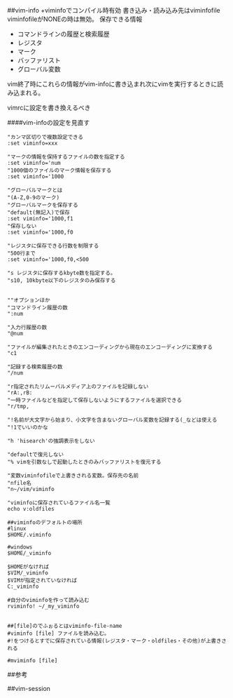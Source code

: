 ##vim-info
+viminfoでコンパイル時有効
書き込み・読み込み先はviminfofile
viminfofileがNONEの時は無効。
保存できる情報

- コマンドラインの履歴と検索履歴
- レジスタ
- マーク
- バッファリスト
- グローバル変数

vim終了時にこれらの情報がvim-infoに書き込まれ次にvimを実行するときに読み込まれる。

vimrcに設定を書き換えるべき

####vim-infoの設定を見直す
```{.vim :.vimrc}
"カンマ区切りで複数設定できる
:set viminfo=xxx

"マークの情報を保持するファイルの数を指定する
:set viminfo='num
"1000個のファイルのマーク情報を保存する
:set viminfo='1000

"グローバルマークとは
"(A-Z,0-9のマーク)
"グローバルマークを保存する
"default(無記入)で保存
:set viminfo='1000,f1
"保存しない
:set viminfo='1000,f0

"レジスタに保存できる行数を制限する
"500行まで
:set viminfo='1000,f0,<500

"s レジスタに保存するkbyte数を指定する。
"s10, 10kbyte以下のレジスタのみ保存する


""オプションほか
"コマンドライン履歴の数
":num 

"入力行履歴の数
"@num

"ファイルが編集されたときのエンコーディングから現在のエンコーディングに変換する
"c1

"記録する検索履歴の数
"/num

"r指定されたリムーバルメディア上のファイルを記録しない
"rA:,rB:
"一時ファイルなどを指定して保存しないようにするファイルを選択できる
"r/tmp,

"!名前が大文字から始まり、小文字を含まないグローバル変数を記録する(_などは使える
"!1でいいのかな

"h 'hisearch'の強調表示をしない

"defaultで復元しない
"% vimを引数なしで起動したときのみバッファリストを復元する

"変数viminfofileで上書きされる変数。保存先の名前
"nfile名
"n~/vim/viminfo
```

```
"viminfoに保存されているファイル名一覧
echo v:oldfiles
```

```
##viminfoのデフォルトの場所
#linux
$HOME/.viminfo

#windows
$HOME/_viminfo

$HOMEがなければ
$VIM/_viminfo
$VIMが指定されていなければ
C:_viminfo
```

```
#自分のviminfoを作って読み込む
rviminfo! ~/_my_viminfo


##[file]のでふぉるとはviminfo-file-name
#viminfo [file] ファイルを読み込む。
#!をつけるとすでに保存されている情報(レジスタ・マーク・oldfiles・その他)が上書きされる

#mviminfo [file]
```


##参考
[](https://vim-jp.org/vimdoc-ja/options.html#'viminfo')
[](https://vim-jp.org/vimdoc-ja/starting.html#viminfo-file)





##vim-session










[](https://vim-jp.org/vimdoc-ja/usr_21.html#21.3)
